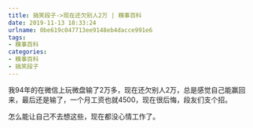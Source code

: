 ```yaml
---
title: 搞笑段子->现在还欠别人2万 | 糗事百科
date: 2019-11-13 18:33:24
urlname: 0be619c047713ee9148eb4dacce991e6
tags: 
- 糗事百科
categories:
- 糗事百科
- 搞笑段子
---
```

我94年的在微信上玩微盘输了2万多，现在还欠别人2万，总是感觉自己能赢回来，最后还是输了，一个月工资也就4500，现在很后悔，段友们支个招。

怎么能让自己不去想这些，现在都没心情工作了。


